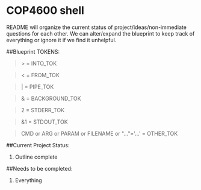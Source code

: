 # COP4600 shell

README will organize the current status of project/ideas/non-immediate questions for each other. We can alter/expand the blueprint to keep track of everything or ignore it if we find it unhelpful.

##Blueprint
TOKENS:
> \> = INTO_TOK

> < = FROM_TOK

> | = PIPE_TOK

> & = BACKGROUND_TOK

> 2 = STDERR_TOK

> &1 = STDOUT_TOK

> CMD or ARG or PARAM or FILENAME or "..."='...' = OTHER_TOK

##Current Project Status:
1. Outline complete

##Needs to be completed:
1. Everything
